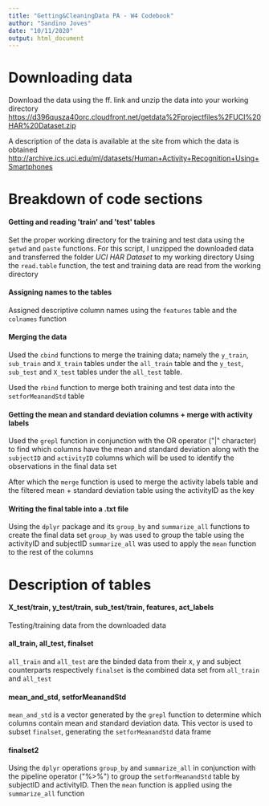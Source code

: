 ```yaml
---
title: "Getting&CleaningData PA - W4 Codebook"
author: "Sandino Joves"
date: "10/11/2020"
output: html_document
---
```


# Downloading data
Download the data using the ff. link and unzip the data into your working directory
<https://d396qusza40orc.cloudfront.net/getdata%2Fprojectfiles%2FUCI%20HAR%20Dataset.zip>

A description of the data is available at the site from which the data is obtained
<http://archive.ics.uci.edu/ml/datasets/Human+Activity+Recognition+Using+Smartphones>

# Breakdown of code sections
#### Getting and reading 'train' and 'test' tables 
Set the proper working directory for the training and test data using the `getwd` and `paste` functions. For this script, I unzipped the downloaded data and transferred the folder *UCI HAR Dataset* to my working directory
Using the `read.table` function, the test and training data are read from the working directory

#### Assigning names to the tables
Assigned descriptive column names using the `features` table and the `colnames` function

#### Merging the data
Used the `cbind` functions to merge the training data; namely the `y_train`, `sub_train` and `X_train` tables under the `all_train` table and the `y_test`, `sub_test` and `X_test` tables under the `all_test` table.

Used the `rbind` function to merge both training and test data into the `setforMeanandStd` table

#### Getting the mean and standard deviation columns + merge with activity labels
Used the `grepl` function in conjunction with the OR operator ("|" character) to find which columns have the mean and standard deviation along with the `subjectID` and `activityID` columns which will be used to identify the observations in the final data set

After which the `merge` function is used to merge the activity labels table and the filtered mean + standard deviation table using the activityID as the key

#### Writing the final table into a .txt file
Using the `dplyr` package and its `group_by` and `summarize_all` functions to create the final data set
`group_by` was used to group the table using the activityID and subjectID
`summarize_all` was used to apply the `mean` function to the rest of the columns

# Description of tables
#### X_test/train, y_test/train, sub_test/train, features, act_labels
Testing/training data from the downloaded data

#### all_train, all_test, finalset
`all_train` and `all_test` are the binded data from their x, y and subject counterparts respectively
`finalset` is the combined data set from `all_train` and `all_test`

#### mean_and_std, setforMeanandStd
`mean_and_std` is a vector generated by the `grepl` function to determine which columns contain mean and standard deviation data. This vector is used to subset `finalset`, generating the `setforMeanandStd` data frame

#### finalset2
Using the `dplyr` operations `group_by` and `summarize_all` in conjunction with the pipeline operator ("%>%") to group the `setforMeanandStd` table by subjectID and activityID. Then the `mean` function is applied using the `summarize_all` function
